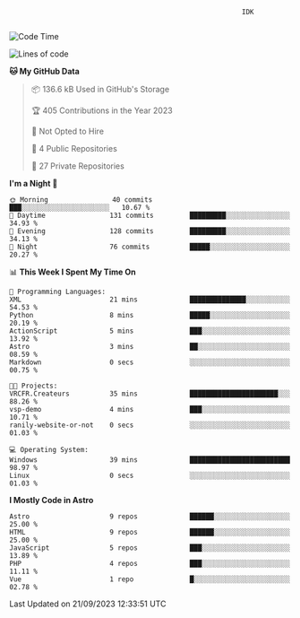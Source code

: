 ```text
                                                          IDK
                                       
```

<!--START_SECTION:waka-->
![Code Time](http://img.shields.io/badge/Code%20Time-43%20hrs%2041%20mins-blue)

![Lines of code](https://img.shields.io/badge/From%20Hello%20World%20I%27ve%20Written-115.4%20thousand%20lines%20of%20code-blue)

**🐱 My GitHub Data** 

> 📦 136.6 kB Used in GitHub's Storage 
 > 
> 🏆 405 Contributions in the Year 2023
 > 
> 🚫 Not Opted to Hire
 > 
> 📜 4 Public Repositories 
 > 
> 🔑 27 Private Repositories 
 > 
**I'm a Night 🦉** 

```text
🌞 Morning                40 commits          ███░░░░░░░░░░░░░░░░░░░░░░   10.67 % 
🌆 Daytime                131 commits         █████████░░░░░░░░░░░░░░░░   34.93 % 
🌃 Evening                128 commits         █████████░░░░░░░░░░░░░░░░   34.13 % 
🌙 Night                  76 commits          █████░░░░░░░░░░░░░░░░░░░░   20.27 % 
```


📊 **This Week I Spent My Time On** 

```text
💬 Programming Languages: 
XML                      21 mins             ██████████████░░░░░░░░░░░   54.53 % 
Python                   8 mins              █████░░░░░░░░░░░░░░░░░░░░   20.19 % 
ActionScript             5 mins              ███░░░░░░░░░░░░░░░░░░░░░░   13.92 % 
Astro                    3 mins              ██░░░░░░░░░░░░░░░░░░░░░░░   08.59 % 
Markdown                 0 secs              ░░░░░░░░░░░░░░░░░░░░░░░░░   00.75 % 

🐱‍💻 Projects: 
VRCFR.Createurs          35 mins             ██████████████████████░░░   88.26 % 
vsp-demo                 4 mins              ███░░░░░░░░░░░░░░░░░░░░░░   10.71 % 
ranily-website-or-not    0 secs              ░░░░░░░░░░░░░░░░░░░░░░░░░   01.03 % 

💻 Operating System: 
Windows                  39 mins             █████████████████████████   98.97 % 
Linux                    0 secs              ░░░░░░░░░░░░░░░░░░░░░░░░░   01.03 % 
```

**I Mostly Code in Astro** 

```text
Astro                    9 repos             ██████░░░░░░░░░░░░░░░░░░░   25.00 % 
HTML                     9 repos             ██████░░░░░░░░░░░░░░░░░░░   25.00 % 
JavaScript               5 repos             ███░░░░░░░░░░░░░░░░░░░░░░   13.89 % 
PHP                      4 repos             ███░░░░░░░░░░░░░░░░░░░░░░   11.11 % 
Vue                      1 repo              █░░░░░░░░░░░░░░░░░░░░░░░░   02.78 % 
```




 Last Updated on 21/09/2023 12:33:51 UTC
<!--END_SECTION:waka-->
